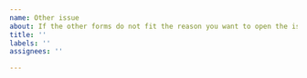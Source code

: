 ```yaml
---
name: Other issue
about: If the other forms do not fit the reason you want to open the issue
title: ''
labels: ''
assignees: ''

---
```




